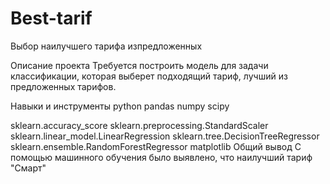 # Best-tarif
Выбор наилучшего тарифа изпредложенных 

Описание проекта
Требуется построить модель для задачи классификации, которая выберет подходящий тариф, лучший из предложенных тарифов.

Навыки и инструменты
python
pandas
numpy
scipy

sklearn.accuracy_score
sklearn.preprocessing.StandardScaler
sklearn.linear_model.LinearRegression
sklearn.tree.DecisionTreeRegressor
sklearn.ensemble.RandomForestRegressor
matplotlib
Общий вывод
С помощью машинного обучения было выявлено, что наилучший тариф "Смарт"
